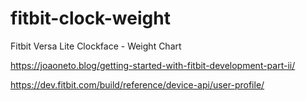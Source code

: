 # fitbit-clock-weight
Fitbit Versa Lite Clockface - Weight Chart


https://joaoneto.blog/getting-started-with-fitbit-development-part-ii/

https://dev.fitbit.com/build/reference/device-api/user-profile/